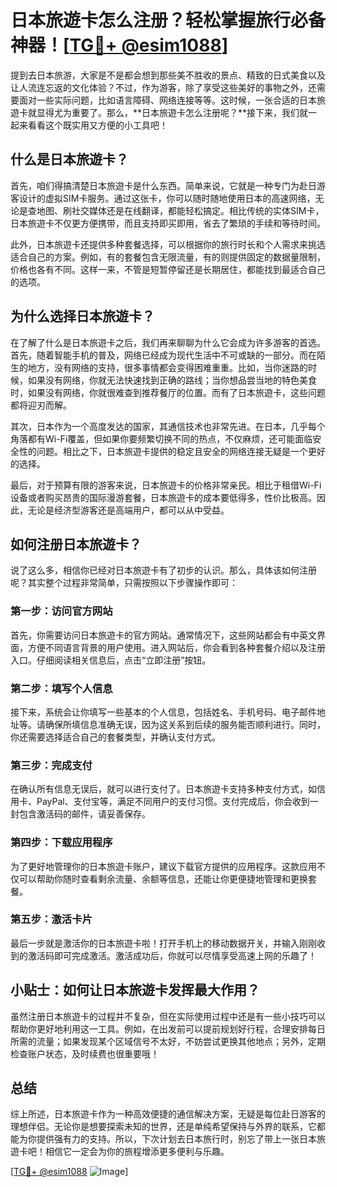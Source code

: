 # 日本旅遊卡怎么注册？轻松掌握旅行必备神器！[[TG💪+ @esim1088](https://t.me/s/esim1088)]

提到去日本旅游，大家是不是都会想到那些美不胜收的景点、精致的日式美食以及让人流连忘返的文化体验？不过，作为游客，除了享受这些美好的事物之外，还需要面对一些实际问题，比如语言障碍、网络连接等等。这时候，一张合适的日本旅遊卡就显得尤为重要了。那么，**日本旅遊卡怎么注册呢？**接下来，我们就一起来看看这个既实用又方便的小工具吧！

## 什么是日本旅遊卡？

首先，咱们得搞清楚日本旅遊卡是什么东西。简单来说，它就是一种专门为赴日游客设计的虚拟SIM卡服务。通过这张卡，你可以随时随地使用日本的高速网络，无论是查地图、刷社交媒体还是在线翻译，都能轻松搞定。相比传统的实体SIM卡，日本旅遊卡不仅更方便携带，而且支持即买即用，省去了繁琐的手续和等待时间。

此外，日本旅遊卡还提供多种套餐选择，可以根据你的旅行时长和个人需求来挑选适合自己的方案。例如，有的套餐包含无限流量，有的则提供固定的数据量限制，价格也各有不同。这样一来，不管是短暂停留还是长期居住，都能找到最适合自己的选项。

## 为什么选择日本旅遊卡？

在了解了什么是日本旅遊卡之后，我们再来聊聊为什么它会成为许多游客的首选。首先，随着智能手机的普及，网络已经成为现代生活中不可或缺的一部分。而在陌生的地方，没有网络的支持，很多事情都会变得困难重重。比如，当你迷路的时候，如果没有网络，你就无法快速找到正确的路线；当你想品尝当地的特色美食时，如果没有网络，你就很难查到推荐餐厅的位置。而有了日本旅遊卡，这些问题都将迎刃而解。

其次，日本作为一个高度发达的国家，其通信技术也非常先进。在日本，几乎每个角落都有Wi-Fi覆盖，但如果你要频繁切换不同的热点，不仅麻烦，还可能面临安全性的问题。相比之下，日本旅遊卡提供的稳定且安全的网络连接无疑是一个更好的选择。

最后，对于预算有限的游客来说，日本旅遊卡的价格非常亲民。相比于租借Wi-Fi设备或者购买昂贵的国际漫游套餐，日本旅遊卡的成本要低得多，性价比极高。因此，无论是经济型游客还是高端用户，都可以从中受益。

## 如何注册日本旅遊卡？

说了这么多，相信你已经对日本旅遊卡有了初步的认识。那么，具体该如何注册呢？其实整个过程非常简单，只需按照以下步骤操作即可：

### 第一步：访问官方网站

首先，你需要访问日本旅遊卡的官方网站。通常情况下，这些网站都会有中英文界面，方便不同语言背景的用户使用。进入网站后，你会看到各种套餐介绍以及注册入口。仔细阅读相关信息后，点击“立即注册”按钮。

### 第二步：填写个人信息

接下来，系统会让你填写一些基本的个人信息，包括姓名、手机号码、电子邮件地址等。请确保所填信息准确无误，因为这关系到后续的服务能否顺利进行。同时，你还需要选择适合自己的套餐类型，并确认支付方式。

### 第三步：完成支付

在确认所有信息无误后，就可以进行支付了。日本旅遊卡支持多种支付方式，如信用卡、PayPal、支付宝等，满足不同用户的支付习惯。支付完成后，你会收到一封包含激活码的邮件，请妥善保存。

### 第四步：下载应用程序

为了更好地管理你的日本旅遊卡账户，建议下载官方提供的应用程序。这款应用不仅可以帮助你随时查看剩余流量、余额等信息，还能让你更便捷地管理和更换套餐。

### 第五步：激活卡片

最后一步就是激活你的日本旅遊卡啦！打开手机上的移动数据开关，并输入刚刚收到的激活码即可完成激活。激活成功后，你就可以尽情享受高速上网的乐趣了！

## 小贴士：如何让日本旅遊卡发挥最大作用？

虽然注册日本旅遊卡的过程并不复杂，但在实际使用过程中还是有一些小技巧可以帮助你更好地利用这一工具。例如，在出发前可以提前规划好行程，合理安排每日所需的流量；如果发现某个区域信号不太好，不妨尝试更换其他地点；另外，定期检查账户状态，及时续费也很重要哦！

## 总结

综上所述，日本旅遊卡作为一种高效便捷的通信解决方案，无疑是每位赴日游客的理想伴侣。无论你是想要探索未知的世界，还是单纯希望保持与外界的联系，它都能为你提供强有力的支持。所以，下次计划去日本旅行时，别忘了带上一张日本旅遊卡吧！相信它一定会为你的旅程增添更多便利与乐趣。

[[TG💪+ @esim1088](https://t.me/s/esim1088) ![Image](https://i.postimg.cc/4NQfJmqS/Snipaste-2025-05-13-00-14-12.png)]